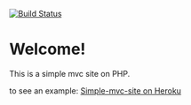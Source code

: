 [![Build Status](https://travis-ci.org/PeresvetS/simple-mvc-site.svg?branch=master)](https://travis-ci.org/PeresvetS/simple-mvc-site)

# Welcome!

This is a simple mvc site on PHP.

to see an example: [Simple-mvc-site on Heroku](https://simple-mvc-site.herokuapp.com)
